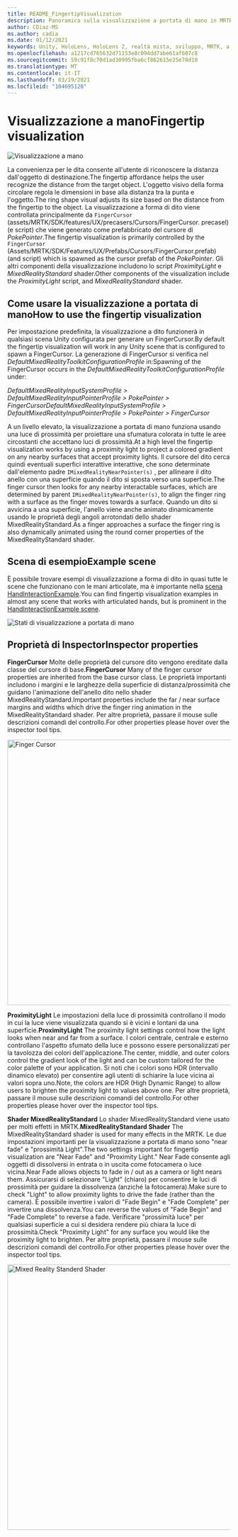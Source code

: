 ```yaml
---
title: README_FingertipVisualization
description: Panoramica sulla visualizzazione a portata di mano in MRTK
author: CDiaz-MS
ms.author: cadia
ms.date: 01/12/2021
keywords: Unity, HoloLens, HoloLens 2, realtà mista, sviluppo, MRTK, a portata di mano
ms.openlocfilehash: a1217cd765632d71153e8c094dd7abe61af607c8
ms.sourcegitcommit: 59c91f8c70d1ad30995fba6cf862615e25e78d10
ms.translationtype: MT
ms.contentlocale: it-IT
ms.lasthandoff: 03/19/2021
ms.locfileid: "104695128"
---
```

# <a name="fingertip-visualization"></a><span data-ttu-id="21a7e-104">Visualizzazione a mano</span><span class="sxs-lookup"><span data-stu-id="21a7e-104">Fingertip visualization</span></span>

![Visualizzazione a mano](Images/Fingertip/MRTK_FingertipVisualization_Main.png)

<span data-ttu-id="21a7e-106">La convenienza per le dita consente all'utente di riconoscere la distanza dall'oggetto di destinazione.</span><span class="sxs-lookup"><span data-stu-id="21a7e-106">The fingertip affordance helps the user recognize the distance from the target object.</span></span> <span data-ttu-id="21a7e-107">L'oggetto visivo della forma circolare regola le dimensioni in base alla distanza tra la punta e l'oggetto.</span><span class="sxs-lookup"><span data-stu-id="21a7e-107">The ring shape visual adjusts its size based on the distance from the fingertip to the object.</span></span> <span data-ttu-id="21a7e-108">La visualizzazione a forma di dito viene controllata principalmente da `FingerCursor` (assets/MRTK/SDK/features/UX/precasers/Cursors/FingerCursor. precasel) (e script) che viene generato come prefabbricato del cursore di *PokePointer*.</span><span class="sxs-lookup"><span data-stu-id="21a7e-108">The fingertip visualization is primarily controlled by the `FingerCursor` (Assets/MRTK/SDK/Features/UX/Prefabs/Cursors/FingerCursor.prefab) (and script) which is spawned as the cursor prefab of the *PokePointer*.</span></span> <span data-ttu-id="21a7e-109">Gli altri componenti della visualizzazione includono lo script *ProximityLight* e *MixedRealityStandard* shader.</span><span class="sxs-lookup"><span data-stu-id="21a7e-109">Other components of the visualization include the *ProximityLight* script, and *MixedRealityStandard* shader.</span></span>

## <a name="how-to-use-the-fingertip-visualization"></a><span data-ttu-id="21a7e-110">Come usare la visualizzazione a portata di mano</span><span class="sxs-lookup"><span data-stu-id="21a7e-110">How to use the fingertip visualization</span></span>

<span data-ttu-id="21a7e-111">Per impostazione predefinita, la visualizzazione a dito funzionerà in qualsiasi scena Unity configurata per generare un FingerCursor.</span><span class="sxs-lookup"><span data-stu-id="21a7e-111">By default the fingertip visualization will work in any Unity scene that is configured to spawn a FingerCursor.</span></span> <span data-ttu-id="21a7e-112">La generazione di FingerCursor si verifica nel *DefaultMixedRealityToolkitConfigurationProfile* in:</span><span class="sxs-lookup"><span data-stu-id="21a7e-112">Spawning of the FingerCursor occurs in the *DefaultMixedRealityToolkitConfigurationProfile* under:</span></span>

<span data-ttu-id="21a7e-113">*DefaultMixedRealityInputSystemProfile > DefaultMixedRealityInputPointerProfile > PokePointer > FingerCursor*</span><span class="sxs-lookup"><span data-stu-id="21a7e-113">*DefaultMixedRealityInputSystemProfile > DefaultMixedRealityInputPointerProfile > PokePointer > FingerCursor*</span></span>

<span data-ttu-id="21a7e-114">A un livello elevato, la visualizzazione a portata di mano funziona usando una luce di prossimità per proiettare una sfumatura colorata in tutte le aree circostanti che accettano luci di prossimità.</span><span class="sxs-lookup"><span data-stu-id="21a7e-114">At a high level the fingertip visualization works by using a proximity light to project a colored gradient on any nearby surfaces that accept proximity lights.</span></span> <span data-ttu-id="21a7e-115">Il cursore del dito cerca quindi eventuali superfici interattive interattive, che sono determinate dall'elemento padre `IMixedRealityNearPointer(s)` , per allineare il dito anello con una superficie quando il dito si sposta verso una superficie.</span><span class="sxs-lookup"><span data-stu-id="21a7e-115">The finger cursor then looks for any nearby interactable surfaces, which are determined by parent `IMixedRealityNearPointer(s)`, to align the finger ring with a surface as the finger moves towards a surface.</span></span> <span data-ttu-id="21a7e-116">Quando un dito si avvicina a una superficie, l'anello viene anche animato dinamicamente usando le proprietà degli angoli arrotondati dello shader MixedRealityStandard.</span><span class="sxs-lookup"><span data-stu-id="21a7e-116">As a finger approaches a surface the finger ring is also dynamically animated using the round corner properties of the MixedRealityStandard shader.</span></span>

## <a name="example-scene"></a><span data-ttu-id="21a7e-117">Scena di esempio</span><span class="sxs-lookup"><span data-stu-id="21a7e-117">Example scene</span></span>

<span data-ttu-id="21a7e-118">È possibile trovare esempi di visualizzazione a forma di dito in quasi tutte le scene che funzionano con le mani articolate, ma è importante nella [scena HandInteractionExample](README_HandInteractionExamples.md).</span><span class="sxs-lookup"><span data-stu-id="21a7e-118">You can find fingertip visualization examples in almost any scene that works with articulated hands, but is prominent in the [HandInteractionExample scene](README_HandInteractionExamples.md).</span></span>

![Stati di visualizzazione a portata di mano](Images/Fingertip/MRTK_FingertipVisualization_States.png)

## <a name="inspector-properties"></a><span data-ttu-id="21a7e-120">Proprietà di Inspector</span><span class="sxs-lookup"><span data-stu-id="21a7e-120">Inspector properties</span></span>

<span data-ttu-id="21a7e-121">**FingerCursor** Molte delle proprietà del cursore dito vengono ereditate dalla classe del cursore di base.</span><span class="sxs-lookup"><span data-stu-id="21a7e-121">**FingerCursor** Many of the finger cursor properties are inherited from the base cursor class.</span></span> <span data-ttu-id="21a7e-122">Le proprietà importanti includono i margini e le larghezze della superficie di distanza/prossimità che guidano l'animazione dell'anello dito nello shader MixedRealityStandard.</span><span class="sxs-lookup"><span data-stu-id="21a7e-122">Important properties include the far / near surface margins and widths which drive the finger ring animation in the MixedRealityStandard shader.</span></span> <span data-ttu-id="21a7e-123">Per altre proprietà, passare il mouse sulle descrizioni comandi del controllo.</span><span class="sxs-lookup"><span data-stu-id="21a7e-123">For other properties please hover over the inspector tool tips.</span></span>

<img src="Images/Fingertip/MRTK_FingertipVisualization_Finger_Cursor_Inspector.png" width="600" alt="Finger Cursor">

<span data-ttu-id="21a7e-124">**ProximityLight** Le impostazioni della luce di prossimità controllano il modo in cui la luce viene visualizzata quando si è vicini e lontani da una superficie.</span><span class="sxs-lookup"><span data-stu-id="21a7e-124">**ProximityLight** The proximity light settings control how the light looks when near and far from a surface.</span></span> <span data-ttu-id="21a7e-125">I colori centrale, centrale e esterno controllano l'aspetto sfumato della luce e possono essere personalizzati per la tavolozza dei colori dell'applicazione.</span><span class="sxs-lookup"><span data-stu-id="21a7e-125">The center, middle, and outer colors control the gradient look of the light and can be custom tailored for the color palette of your application.</span></span> <span data-ttu-id="21a7e-126">Si noti che i colori sono HDR (intervallo dinamico elevato) per consentire agli utenti di schiarire la luce vicina ai valori sopra uno.</span><span class="sxs-lookup"><span data-stu-id="21a7e-126">Note, the colors are HDR (High Dynamic Range) to allow users to brighten the proximity light to values above one.</span></span> <span data-ttu-id="21a7e-127">Per altre proprietà, passare il mouse sulle descrizioni comandi del controllo.</span><span class="sxs-lookup"><span data-stu-id="21a7e-127">For other properties please hover over the inspector tool tips.</span></span>

<span data-ttu-id="21a7e-128">**Shader MixedRealityStandard** Lo shader MixedRealityStandard viene usato per molti effetti in MRTK.</span><span class="sxs-lookup"><span data-stu-id="21a7e-128">**MixedRealityStandard Shader** The MixedRealityStandard shader is used for many effects in the MRTK.</span></span> <span data-ttu-id="21a7e-129">Le due impostazioni importanti per la visualizzazione a portata di mano sono "near fade" e "prossimità Light".</span><span class="sxs-lookup"><span data-stu-id="21a7e-129">The two settings important for fingertip visualization are "Near Fade" and "Proximity Light."</span></span> <span data-ttu-id="21a7e-130">Near Fade consente agli oggetti di dissolversi in entrata o in uscita come fotocamera o luce vicina.</span><span class="sxs-lookup"><span data-stu-id="21a7e-130">Near Fade allows objects to fade in / out as a camera or light nears them.</span></span> <span data-ttu-id="21a7e-131">Assicurarsi di selezionare "Light" (chiaro) per consentire le luci di prossimità per guidare la dissolvenza (anziché la fotocamera).</span><span class="sxs-lookup"><span data-stu-id="21a7e-131">Make sure to check "Light" to allow proximity lights to drive the fade (rather than the camera).</span></span> <span data-ttu-id="21a7e-132">È possibile invertire i valori di "Fade Begin" e "Fade Complete" per invertire una dissolvenza.</span><span class="sxs-lookup"><span data-stu-id="21a7e-132">You can reverse the values of "Fade Begin" and "Fade Complete" to reverse a fade.</span></span> <span data-ttu-id="21a7e-133">Verificare "prossimità luce" per qualsiasi superficie a cui si desidera rendere più chiara la luce di prossimità.</span><span class="sxs-lookup"><span data-stu-id="21a7e-133">Check "Proximity Light" for any surface you would like the proximity light to brighten.</span></span> <span data-ttu-id="21a7e-134">Per altre proprietà, passare il mouse sulle descrizioni comandi del controllo.</span><span class="sxs-lookup"><span data-stu-id="21a7e-134">For other properties please hover over the inspector tool tips.</span></span>

<img src="Images/Fingertip/MRTK_FingertipVisualization_Mixed_Reality_Standard_Shader_Inspector.png" width="600" alt="Mixed Reality Standerd Shader">
